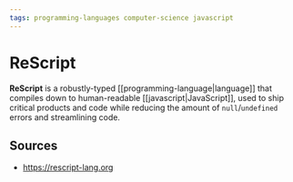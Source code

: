 ```yaml
---
tags: programming-languages computer-science javascript
---
```


# ReScript

**ReScript** is a robustly-typed [[programming-language|language]] that compiles down to human-readable [[javascript|JavaScript]], used to ship critical products and code while reducing the amount of `null`/`undefined` errors and streamlining code.

## Sources

- <https://rescript-lang.org>
